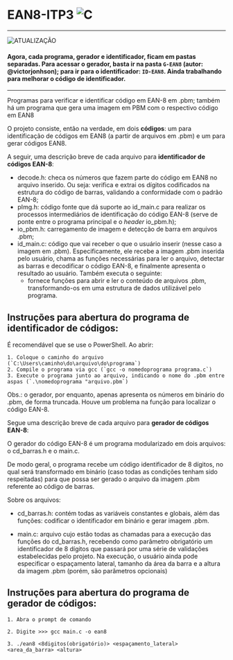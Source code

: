 # EAN8-ITP3 ![C](https://img.shields.io/badge/C-blue)

---
![ATUALIZAÇÃO](https://img.shields.io/badge/ATUALIZA%C3%87%C3%83O-white?style=plastic&logoColor=violet&color=FF0012)
#### Agora, cada programa, gerador e identificador, ficam em pastas separadas. Para acessar o gerador, basta ir na pasta `G-EAN8` (autor: @victorjonhson); para ir para o identificador: `ID-EAN8`. Ainda trabalhando para melhorar o código de identificador. 
---

Programas para verificar e identificar código em EAN-8 em .pbm; também há um programa que gera uma imagem em PBM com o respectivo código em EAN8

O projeto consiste, então na verdade, em dois **códigos**: um para identificação de códigos em EAN8 (a partir de arquivos em .pbm) e um para gerar códigos EAN8.

A seguir, uma descrição breve de cada arquivo para **identificador de códigos EAN-8**:
- decode.h: checa os números que fazem parte do código em EAN8 no arquivo inserido. Ou seja: verifica e extrai os dígitos codificados na estrutura do código de barras, validando a conformidade com o padrão EAN-8;
- pImg.h: código fonte que dá suporte ao id_main.c para realizar os processos intermediários de identificação do código EAN-8 (serve de ponte entre o programa principal e o _header_ io_pbm.h);
- io_pbm.h: carregamento de imagem e detecção de barra em arquivos .pbm;
- id_main.c: código que vai receber o que o usuário inserir (nesse caso a imagem em .pbm). Especificamente, ele recebe a imagem .pbm inserida pelo usuário, chama as funções necessárias para ler o arquivo, detectar as barras e decodificar o código EAN-8, e finalmente apresenta o resultado ao usuário. Também executa o seguinte:
    - fornece funções para abrir e ler o conteúdo de arquivos .pbm, transformando-os em uma estrutura de dados utilizável pelo programa.

## Instruções para abertura do programa de identificador de códigos:
É recomendável que se use o PowerShell. Ao abrir:

    1. Coloque o caminho do arquivo (`C:\Users\caminho\do\arquivo\do\programa`)
    2. Compile o programa via gcc (`gcc -o nomedoprograma programa.c`)
    3. Execute o programa junto ao arquivo, indicando o nome do .pbm entre aspas (`.\nomedoprograma "arquivo.pbm`)

Obs.: o gerador, por enquanto, apenas apresenta os números em binário do .pbm, de forma truncada. Houve um problema na função para localizar o código EAN-8. 

Segue uma descrição breve de cada arquivo para **gerador de códigos EAN-8**:

O gerador do código EAN-8 é um programa modularizado em dois arquivos: o cd_barras.h e o main.c. 

De modo geral, o programa recebe um código identificador de 8 dígitos, no qual será transformado em binário (caso todas as condições tenham sido respeitadas) para que possa ser gerado o arquivo da imagem .pbm referente ao código de barras.

Sobre os arquivos: 
- cd_barras.h: contém todas as variáveis constantes e globais, além das funções: codificar o identificador em binário e gerar imagem .pbm.

- main.c: arquivo cujo estão todas as chamadas para a execução das funções do cd_barras.h, recebendo como parâmetro obrigatório um identificador de 8 dígitos que passará por uma série de validações estabelecidas pelo projeto. Na execução, o usuário ainda pode especificar o espaçamento lateral, tamanho da área da barra e a altura da imagem .pbm (porém, são parâmetros opcionais)

## Instruções para abertura do programa de gerador de códigos:

```
1. Abra o prompt de comando 

2. Digite >>> gcc main.c -o ean8 

3. ./ean8 <8digitos(obrigatório)> <espaçamento_lateral> <area_da_barra> <altura>
```
